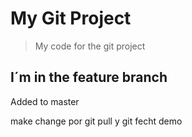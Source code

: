 # My Git Project

>My code for the git project

## I´m in the feature branch

Added to master

make change por git pull y git fecht demo
